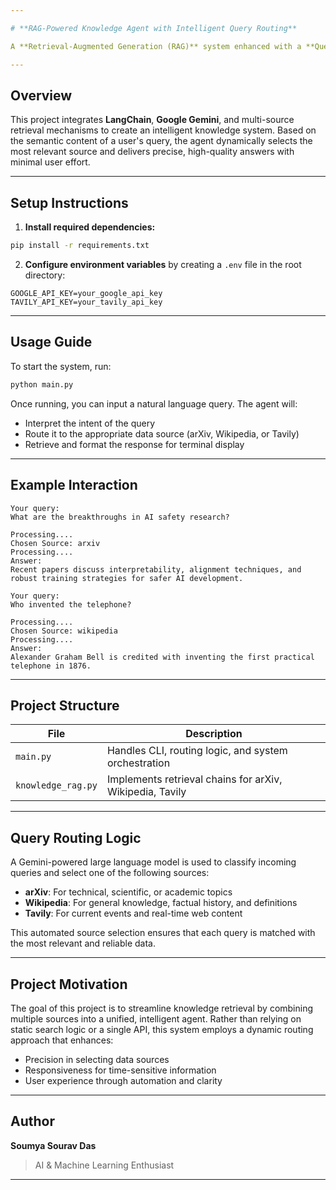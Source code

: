 ```yaml
---

# **RAG-Powered Knowledge Agent with Intelligent Query Routing**

A **Retrieval-Augmented Generation (RAG)** system enhanced with a **Query Agent** that intelligently routes user queries to the most suitable knowledge source—**arXiv**, **Wikipedia**, or **Tavily**—for contextually accurate and up-to-date responses.

---
```


## Overview

This project integrates **LangChain**, **Google Gemini**, and multi-source retrieval mechanisms to create an intelligent knowledge system. Based on the semantic content of a user's query, the agent dynamically selects the most relevant source and delivers precise, high-quality answers with minimal user effort.

---

## Setup Instructions

1. **Install required dependencies:**

```bash
pip install -r requirements.txt
```

2. **Configure environment variables** by creating a `.env` file in the root directory:

```
GOOGLE_API_KEY=your_google_api_key
TAVILY_API_KEY=your_tavily_api_key
```

---

## Usage Guide

To start the system, run:

```bash
python main.py
```

Once running, you can input a natural language query. The agent will:

* Interpret the intent of the query
* Route it to the appropriate data source (arXiv, Wikipedia, or Tavily)
* Retrieve and format the response for terminal display

---

## Example Interaction

```
Your query:
What are the breakthroughs in AI safety research?

Processing....
Chosen Source: arxiv
Processing....
Answer:
Recent papers discuss interpretability, alignment techniques, and robust training strategies for safer AI development.
```

```
Your query:
Who invented the telephone?

Processing....
Chosen Source: wikipedia
Processing....
Answer:
Alexander Graham Bell is credited with inventing the first practical telephone in 1876.
```

---

## Project Structure

| File               | Description                                              |
| ------------------ | -------------------------------------------------------- |
| `main.py`          | Handles CLI, routing logic, and system orchestration     |
| `knowledge_rag.py` | Implements retrieval chains for arXiv, Wikipedia, Tavily |

---

## Query Routing Logic

A Gemini-powered large language model is used to classify incoming queries and select one of the following sources:

* **arXiv**: For technical, scientific, or academic topics
* **Wikipedia**: For general knowledge, factual history, and definitions
* **Tavily**: For current events and real-time web content

This automated source selection ensures that each query is matched with the most relevant and reliable data.

---

## Project Motivation

The goal of this project is to streamline knowledge retrieval by combining multiple sources into a unified, intelligent agent. Rather than relying on static search logic or a single API, this system employs a dynamic routing approach that enhances:

* Precision in selecting data sources
* Responsiveness for time-sensitive information
* User experience through automation and clarity

---

## Author

**Soumya Sourav Das**
> AI & Machine Learning Enthusiast

---
